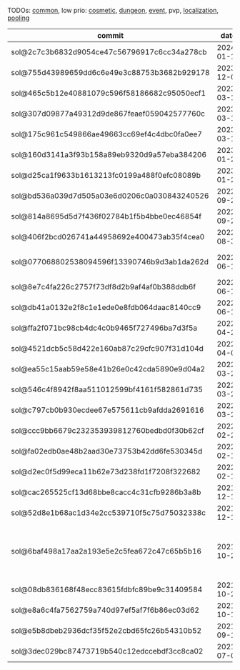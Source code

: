 TODOs: [common](TODO.md), low prio: [cosmetic](TODO_cosmetic.md), [dungeon](TODO_dungeon.md), [event](TODO_event.md), pvp, [localization](TODO_localization.md), [pooling](TODO_pooling.md)

| commit       | date       | done | todo / comment |
|--------------|------------|------|----------------|
| sol@2c7c3b6832d9054ce47c56796917c6cc34a278cb | 2024-01-14 |      | verify changes (also see sol@139e4ebafdc24f1569323c591c16018fdd2ac039) |
| sol@755d43989659dd6c6e49e3c88753b3682b929178 | 2023-12-03 |      | verify changes |
| sol@465c5b12e40881079c596f58186682c95050ecf1 | 2023-03-18 |      | verify changes |
| sol@307d09877a49312d9de867feaef059042577760c | 2023-03-17 |      | verify changes |
| sol@175c961c549866ae49663cc69ef4c4dbc0fa0ee7 | 2023-03-16 |      | verify changes |
| sol@160d3141a3f93b158a89eb9320d9a57eba384206 | 2023-01-28 |      | verify changes |
| sol@d25ca1f9633b1613213fc0199a488f0efc08089b | 2023-01-28 |      | verify changes |
| sol@bd536a039d7d505a03e6d0206c0a030843240526 | 2022-09-21 |      | verify changes |
| sol@814a8695d5d7f436f02784b1f5b4bbe0ec46854f | 2022-09-21 |      | verify/rework SQL script |
| sol@406f2bcd026741a44958692e400473ab35f4cea0 | 2022-08-31 |      | verify changes |
| sol@077068802538094596f13390746b9d3ab1da262d | 2022-06-13 |      | verify/rework SQL script; seems to be incomplete, as the comment mentions 58 items, but only 48 are deleted and 42 inserted |
| sol@8e7c4fa226c2757f73df8d2b9af4af0b388ddb6f | 2022-06-13 |      | verify changes |
| sol@db41a0132e2f8c1e1ede0e8fdb064daac8140cc9 | 2022-06-13 |      | verify changes |
| sol@ffa2f071bc98cb4dc4c0b9465f727496ba7d3f5a | 2022-04-25 |      | verify changes |
| sol@4521dcb5c58d422e160ab87c29cfc907f31d104d | 2022-04-01 |      | verify changes |
| sol@ea55c15aab59e58e41b26e0c42cda5890e9d04a2 | 2022-03-27 |      | verify changes |
| sol@546c4f8942f8aa511012599bf4161f582861d735 | 2022-03-27 |      | verify changes |
| sol@c797cb0b930ecdee67e575611cb9afdda2691616 | 2022-03-25 |      | verify changes |
| sol@ccc9bb6679c232353939812760bedbd0f30b62cf | 2022-02-22 |      | verify changes |
| sol@fa02edb0ae48b2aad30e73753b42dd6fe530345d | 2022-02-16 |      | verify changes |
| sol@d2ec0f5d99eca11b62e73d238fd1f7208f322682 | 2022-02-15 |      | verify changes |
| sol@cac265525cf13d68bbe8cacc4c31cfb9286b3a8b | 2021-12-16 |      | verify changes |
| sol@52d8e1b68ac1d34e2cc539710f5c75d75032338c | 2021-12-10 |      | verify changes |
| sol@6baf498a17aa2a193e5e2c5fea672c47c65b5b16 | 2021-10-22 |      | won't take over; according to TC issue 15906 the server side spell 30176 has to be implemented which is triggered periodically setting the PvP state; spells 29894 (Alliance) and 29895 (Horde) are used for the slow effect; also see sol@babb7d6c69ee74dd37be6dc5eb3877399d772148 |
| sol@08db836168f48ecc83615fdbfc89be9c31409584 | 2021-10-20 |      | verify changes |
| sol@e8a6c4fa7562759a740d97ef5af7f6b86ec03d62 | 2021-10-18 |      | verify/rework SQL script, CreatureScripts and SpellScripts |
| sol@e5b8dbeb2936dcf35f52e2cbd65fc26b54310b52 | 2021-09-11 | X    | verify changes; done: sol@d2bbc801cdf986c882a665e85870f3f8fd410466 |
| sol@3dec029bc87473719b540c12edccebdf3cc8ca02 | 2021-07-07 |      | adapt to Sol |
